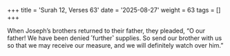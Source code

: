 +++
title = 'Surah 12, Verses 63'
date = '2025-08-27'
weight = 63
tags = []
+++

When Joseph’s brothers returned to their father, they pleaded, “O our father! We have been denied ˹further˺ supplies. So send our brother with us so that we may receive our measure, and we will definitely watch over him.”